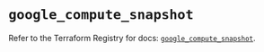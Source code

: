 # `google_compute_snapshot`

Refer to the Terraform Registry for docs: [`google_compute_snapshot`](https://registry.terraform.io/providers/hashicorp/google/5.37.0/docs/resources/compute_snapshot).
